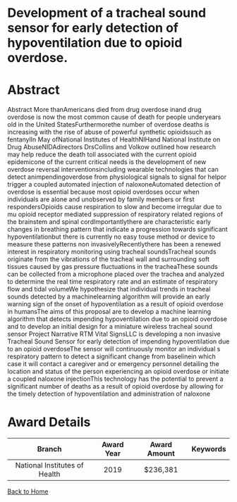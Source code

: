 
Development of a tracheal sound sensor for early detection of hypoventilation due to opioid overdose.
=====================================================================================================

# Abstract


Abstract More thanAmericans died from drug overdose inand drug overdose is now the most common cause of death for people underyears old in the United StatesFurthermorethe number of overdose deaths is increasing with the rise of abuse of powerful synthetic opioidssuch as fentanylIn May ofNational Institutes of HealthNIHand National Institute on Drug AbuseNIDAdirectors DrsCollins and Volkow outlined how research may help reduce the death toll associated with the current opioid epidemicone of the current critical needs is the development of new overdose reversal interventionsincluding wearable technologies that can detect animpendingoverdose from physiological signals to signal for helpor trigger a coupled automated injection of naloxoneAutomated detection of overdose is essential because most opioid overdoses occur when individuals are alone and unobserved by family members or first respondersOpioids cause respiration to slow and become irregular due to mu opioid receptor mediated suppression of respiratory related regions of the brainstem and spinal cordImportantlythere are characteristic early changes in breathing pattern that indicate a progression towards significant hypoventilationbut there is currently no easy touse method or device to measure these patterns non invasivelyRecentlythere has been a renewed interest in respiratory monitoring using tracheal soundsTracheal sounds originate from the vibrations of the tracheal wall and surrounding soft tissues caused by gas pressure fluctuations in the tracheaThese sounds can be collected from a microphone placed over the trachea and analyzed to determine the real time respiratory rate and an estimate of respiratory flow and tidal volumeWe hypothesize that individual trends in tracheal sounds detected by a machinelearning algorithm will provide an early warning sign of the onset of hypoventilation as a result of opioid overdose in humansThe aims of this proposal are to develop a machine learning algorithm that detects impending hypoventilation due to an opioid overdose and to develop an initial design for a miniature wireless tracheal sound sensor Project Narrative RTM Vital SignsLLC is developing a non invasive Tracheal Sound Sensor for early detection of impending hypoventilation due to an opioid overdoseThe sensor will continuously monitor an individual s respiratory pattern to detect a significant change from baselinein which case it will contact a caregiver and or emergency personnel detailing the location and status of the person experiencing an opioid overdose or initiate a coupled naloxone injectionThis technology has the potential to prevent a significant number of deaths as a result of opioid overdose by allowing for the timely detection of hypoventilation and administration of naloxone  

# Award Details

|Branch|Award Year|Award Amount|Keywords|
| :---: | :---: | :---: | :---: |
|National Institutes of Health|2019|$236,381||
  
  


[Back to Home](https://github.com/chrischow/dod_sbir_awards/Reports/JH/#2321)